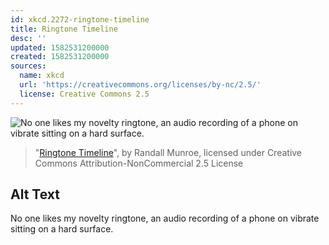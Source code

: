 ```yaml
---
id: xkcd.2272-ringtone-timeline
title: Ringtone Timeline
desc: ''
updated: 1582531200000
created: 1582531200000
sources:
  name: xkcd
  url: 'https://creativecommons.org/licenses/by-nc/2.5/'
  license: Creative Commons 2.5
---
```

![No one likes my novelty ringtone, an audio recording of a phone on vibrate sitting on a hard surface.](https://imgs.xkcd.com/comics/ringtone_timeline.png)
> "[Ringtone Timeline](https://xkcd.com/2272/)", by Randall Munroe, licensed under Creative Commons Attribution-NonCommercial 2.5 License

## Alt Text
No one likes my novelty ringtone, an audio recording of a phone on vibrate sitting on a hard surface.
